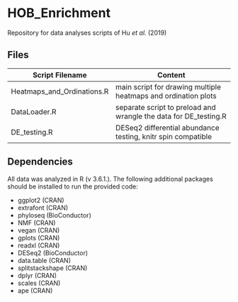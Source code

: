 # HOB_Enrichment
Repository for data analyses scripts of Hu *et al.* (2019)

## Files

Script Filename | Content 
---------|----------
Heatmaps_and_Ordinations.R | main script for drawing multiple heatmaps and ordination plots
DataLoader.R | separate script to preload and wrangle the data for DE_testing.R
DE_testing.R | DESeq2 differential abundance testing, knitr spin compatible

## Dependencies

All data was analyzed in R (v 3.6.1.). The following additional packages should
be installed to run the provided code:

- ggplot2         (CRAN)
- extrafont       (CRAN)
- phyloseq        (BioConductor)
- NMF             (CRAN)
- vegan           (CRAN)
- gplots          (CRAN)   
- readxl          (CRAN)
- DESeq2          (BioConductor)
- data.table      (CRAN)
- splitstackshape (CRAN)
- dplyr           (CRAN)
- scales          (CRAN)
- ape             (CRAN)